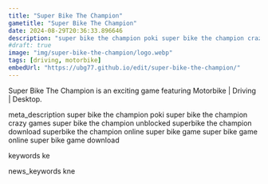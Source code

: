 ```yaml
---
title: "Super Bike The Champion"
gametitle: "Super Bike The Champion"
date: 2024-08-29T20:36:33.896646
description: "super bike the champion poki super bike the champion crazy games super bike the champion unblocked superbike the champion download superbike the champion online super bike game super bike game online super bike game download"
#draft: true
image: "img/super-bike-the-champion/logo.webp"
tags: [driving, motorbike]
embedUrl: "https://ubg77.github.io/edit/super-bike-the-champion/"
---
```


Super Bike The Champion is an exciting game featuring Motorbike | Driving | Desktop.

meta_description
super bike the champion poki super bike the champion crazy games super bike the champion unblocked superbike the champion download superbike the champion online super bike game super bike game online super bike game download


keywords
ke


news_keywords
kne
